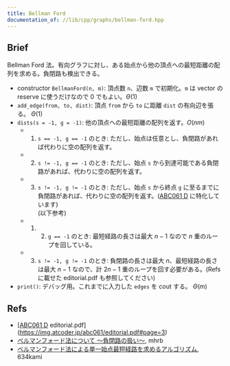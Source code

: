 ```yaml
---
title: Bellman Ford
documentation_of: //lib/cpp/graphs/bellman-ford.hpp
---
```

## Brief
Bellman Ford 法。有向グラフに対し、ある始点から他の頂点への最短距離の配列を求める。負閉路も検出できる。

* constructor `BellmanFord(n, m)`: 頂点数 `n`、辺数 `m` で初期化。`m` は vector の reserve に使うだけなので $0$ でもよい。$\Theta(1)$
* `add_edge(from, to, dist)`: 頂点 `from` から `to` に距離 `dist` の有向辺を張る。 $\Theta(1)$
* `dists(s = -1, g = -1)`: 他の頂点への最短距離の配列を返す。$O(nm)$
  - 1. `s == -1, g == -1` のとき: ただし、始点は任意とし、負閉路があれば代わりに空の配列を返す。
  - 2. `s != -1, g == -1` のとき: ただし、始点 `s` から到達可能である負閉路があれば、代わりに空の配列を返す。
  - 3. `s != -1, g != -1` のとき: ただし、始点 `s` から終点 `g` に至るまでに負閉路があれば、代わりに空の配列を返す。([ABC061 D](https://atcoder.jp/contests/abc061/tasks/abc061_d) に特化しています)  
  (以下参考)
  - 1. 2. `g == -1` のとき: 最短経路の長さは最大 $n-1$ なので $n$ 重のループを回している。
  - 3. `s != -1, g != -1` のとき: 負閉路の長さは最大 $n$、最短経路の長さは最大 $n-1$ なので、計 $2 n-1$ 重のループを回す必要がある。(Refs に載せた editorial.pdf も参照してください)
* `print()`: デバッグ用。これまでに入力した `edges` を cout する。 $\Theta(m)$

## Refs
* [[ABC061 D](https://atcoder.jp/contests/abc061/tasks/abc061_d) editorial.pdf](https://img.atcoder.jp/abc061/editorial.pdf#page=3)
* [ベルマンフォード法について ～負閉路の扱い～](https://mhrb-minase.hatenablog.com/entry/2019/08/20/003915), mhrb
* [ベルマンフォード法による単一始点最短経路を求めるアルゴリズム](https://algo-logic.info/bellman-ford/), 634kami
